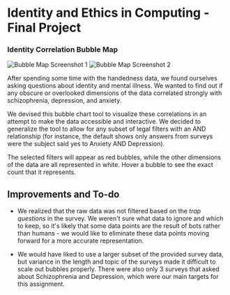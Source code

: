 # Identity and Ethics in Computing - Final Project
### Identity Correlation Bubble Map

![Bubble Map Screenshot 1]("./screenshots/bubble1.png")
![Bubble Map Screenshot 2]("./screenshots/bubble2.png")

After spending some time with the handedness data, we found ourselves asking questions about identity and mental illness. We wanted to find out if any obscure or overlooked dimensions of the data correlated strongly with schizophrenia, depression, and anxiety.

We devised this bubble chart tool to visualize these correlations in an attempt to make the data accessible and interactive. We decided to generalize the tool to allow for any subset of legal filters with an AND relationship (for instance, the default shows only answers from surveys were the subject said yes to Anxiety AND Depression).

The selected filters will appear as red bubbles, while the other dimensions of the data are all represented in white. Hover a bubble to see the exact count that it represents.

## Improvements and To-do
- We realized that the raw data was not filtered based on the *trap questions* in the survey. We weren't sure what data to ignore and which to keep, so it's likely that some data points are the result of bots rather than humans - we would like to eliminate these data points moving forward for a more accurate representation.

- We would have liked to use a larger subset of the provided survey data, but variance in the length and topic of the surveys made it difficult to scale out bubbles properly. There were also only 3 surveys that asked about Schizophrenia and Depression, which were our main targets for this assignment.
